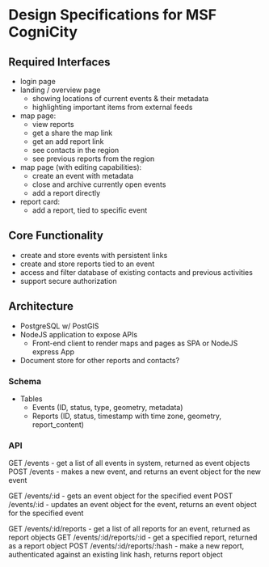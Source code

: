 Design Specifications for MSF CogniCity
=======================================

## Required Interfaces
- login page
- landing / overview page
  - showing locations of current events & their metadata
  - highlighting important items from external feeds
- map page:
  - view reports
  - get a share the map link
  - get an add report link
  - see contacts in the region
  - see previous reports from the region
- map page (with editing capabilities):
  - create an event with metadata
  - close and archive currently open events
  - add a report directly
- report card:
  - add a report, tied to specific event

## Core Functionality
- create and store events with persistent links
- create and store reports tied to an event
- access and filter database of existing contacts and previous activities
- support secure authorization

## Architecture
- PostgreSQL w/ PostGIS
- NodeJS application to expose APIs
  + Front-end client to render maps and pages as SPA or NodeJS express App
- Document store for other reports and contacts?

### Schema
- Tables
  - Events (ID, status, type, geometry, metadata)
  - Reports (ID, status, timestamp with time zone, geometry, report_content)

### API
GET /events - get a list of all events in system, returned as event objects
POST /events - makes a new event, and returns an event object for the new event

GET /events/:id - gets an event object for the specified event
POST /events/:id - updates an event object for the event, returns an event object for the specified event

GET /events/:id/reports - get a list of all reports for an event, returned as report objects
GET /events/:id/reports/:id - get a specified report, returned as a report object
POST /events/:id/reports/:hash - make a new report, authenticated against an existing link hash, returns report object
